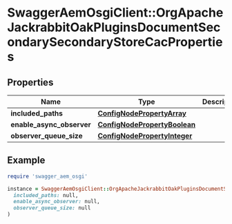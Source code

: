 # SwaggerAemOsgiClient::OrgApacheJackrabbitOakPluginsDocumentSecondarySecondaryStoreCacProperties

## Properties

| Name | Type | Description | Notes |
| ---- | ---- | ----------- | ----- |
| **included_paths** | [**ConfigNodePropertyArray**](ConfigNodePropertyArray.md) |  | [optional] |
| **enable_async_observer** | [**ConfigNodePropertyBoolean**](ConfigNodePropertyBoolean.md) |  | [optional] |
| **observer_queue_size** | [**ConfigNodePropertyInteger**](ConfigNodePropertyInteger.md) |  | [optional] |

## Example

```ruby
require 'swagger_aem_osgi'

instance = SwaggerAemOsgiClient::OrgApacheJackrabbitOakPluginsDocumentSecondarySecondaryStoreCacProperties.new(
  included_paths: null,
  enable_async_observer: null,
  observer_queue_size: null
)
```

